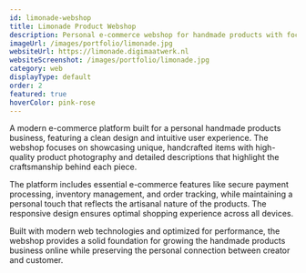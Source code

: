 ```yaml
---
id: limonade-webshop
title: Limonade Product Webshop
description: Personal e-commerce webshop for handmade products with focus on quality and personal contact
imageUrl: /images/portfolio/limonade.jpg
websiteUrl: https://limonade.digimaatwerk.nl
websiteScreenshot: /images/portfolio/limonade.jpg
category: web
displayType: default
order: 2
featured: true
hoverColor: pink-rose
---
```


A modern e-commerce platform built for a personal handmade products business, featuring a clean design and intuitive user experience. The webshop focuses on showcasing unique, handcrafted items with high-quality product photography and detailed descriptions that highlight the craftsmanship behind each piece.

The platform includes essential e-commerce features like secure payment processing, inventory management, and order tracking, while maintaining a personal touch that reflects the artisanal nature of the products. The responsive design ensures optimal shopping experience across all devices.

Built with modern web technologies and optimized for performance, the webshop provides a solid foundation for growing the handmade products business online while preserving the personal connection between creator and customer.